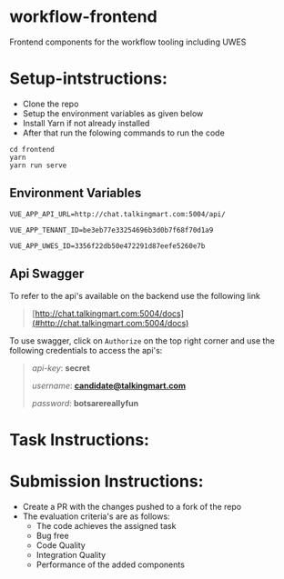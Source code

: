 # workflow-frontend
Frontend components for the workflow tooling including UWES

# Setup-intstructions:
- Clone the repo
- Setup the environment variables as given below
- Install Yarn if not already installed
- After that run the folowing commands to run the code
```shell
cd frontend
yarn
yarn run serve
```


## Environment Variables
```shell
VUE_APP_API_URL=http://chat.talkingmart.com:5004/api/

VUE_APP_TENANT_ID=be3eb77e33254696b3d0b7f68f70d1a9

VUE_APP_UWES_ID=3356f22db50e472291d87eefe5260e7b
```
## Api Swagger 
To refer to the api's available on the backend use the following link

> [http://chat.talkingmart.com:5004/docs](#http://chat.talkingmart.com:5004/docs)

To use swagger, click on `Authorize` on the top right corner and use the following credentials to access the api's:


> *api-key*: **secret**
> 
> *username*: **candidate@talkingmart.com**
> 
> *password*: **botsarereallyfun**


# Task Instructions:



# Submission Instructions:
- Create a PR with the changes pushed to a fork of the repo
- The evaluation criteria's are as follows:
  - The code achieves the assigned task
  - Bug free
  - Code Quality
  - Integration Quality
  - Performance of the added components

